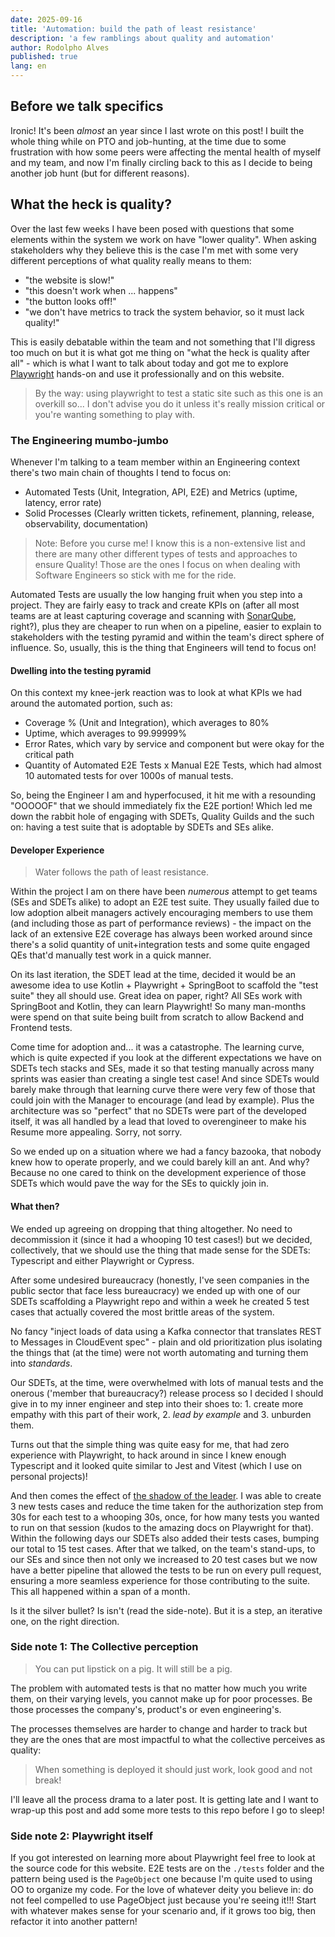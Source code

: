 ```yaml
---
date: 2025-09-16
title: 'Automation: build the path of least resistance'
description: 'a few ramblings about quality and automation'
author: Rodolpho Alves
published: true
lang: en
---
```


## Before we talk specifics

Ironic! It's been _almost_ an year since I last wrote on this post! I built the whole thing while on PTO and job-hunting, at the time due to some frustration with how some peers were affecting the mental health of myself and my team, and now I'm finally circling back to this as I decide to being another job hunt (but for different reasons).

## What the heck is quality?

Over the last few weeks I have been posed with questions that some elements within the system we work on have "lower quality". When asking stakeholders why they believe this is the case I'm met with some very different perceptions of what quality really means to them:

- "the website is slow!"
- "this doesn't work when ... happens"
- "the button looks off!"
- "we don't have metrics to track the system behavior, so it must lack quality!"

This is easily debatable within the team and not something that I'll digress too much on but it is what got me thing on "what the heck is quality after all" - which is what I want to talk about today and got me to explore [Playwright](https://playwright.dev) hands-on and use it professionally and on this website.

> By the way: using playwright to test a static site such as this one is an overkill so... I don't advise you do it unless it's really mission critical or you're wanting something to play with.

### The Engineering mumbo-jumbo

Whenever I'm talking to a team member within an Engineering context there's two main chain of thoughts I tend to focus on:

- Automated Tests (Unit, Integration, API, E2E) and Metrics (uptime, latency, error rate)
- Solid Processes (Clearly written tickets, refinement, planning, release, observability, documentation)

> Note: Before you curse me! I know this is a non-extensive list and there are many other different types of tests and approaches to ensure Quality! Those are the ones I focus on when dealing with Software Engineers so stick with me for the ride.

Automated Tests are usually the low hanging fruit when you step into a project. They are fairly easy to track and create KPIs on (after all most teams are at least capturing coverage and scanning with [SonarQube](https://www.sonarsource.com/products/sonarcloud/), right?), plus they are cheaper to run when on a pipeline, easier to explain to stakeholders with the testing pyramid and within the team's direct sphere of influence. So, usually, this is the thing that Engineers will tend to focus on!

#### Dwelling into the testing pyramid

On this context my knee-jerk reaction was to look at what KPIs we had around the automated portion, such as:

- Coverage % (Unit and Integration), which averages to 80%
- Uptime, which averages to 99.99999%
- Error Rates, which vary by service and component but were okay for the critical path
- Quantity of Automated E2E Tests x Manual E2E Tests, which had almost 10 automated tests for over 1000s of manual tests.

So, being the Engineer I am and hyperfocused, it hit me with a resounding "OOOOOF" that we should immediately fix the E2E portion! Which led me down the rabbit hole of engaging with SDETs, Quality Guilds and the such on: having a test suite that is adoptable by SDETs and SEs alike.

#### Developer Experience

> Water follows the path of least resistance.

Within the project I am on there have been _numerous_ attempt to get teams (SEs and SDETs alike) to adopt an E2E test suite. They usually failed due to low adoption albeit managers actively encouraging members to use them (and including those as part of performance reviews) - the impact on the lack of an extensive E2E coverage has always been worked around since there's a solid quantity of unit+integration tests and some quite engaged QEs that'd manually test work in a quick manner.

On its last iteration, the SDET lead at the time, decided it would be an awesome idea to use Kotlin + Playwright + SpringBoot to scaffold the "test suite" they all should use. Great idea on paper, right? All SEs work with SpringBoot and Kotlin, they can learn Playwright! So many man-months were spend on that suite being built from scratch to allow Backend and Frontend tests.

Come time for adoption and... it was a catastrophe. The learning curve, which is quite expected if you look at the different expectations we have on SDETs tech stacks and SEs, made it so that testing manually across many sprints was easier than creating a single test case! And since SDETs would barely make through that learning curve there were very few of those that could join with the Manager to encourage (and lead by example). Plus the architecture was so "perfect" that no SDETs were part of the developed itself, it was all handled by a lead that loved to overengineer to make his Resume more appealing. Sorry, not sorry.

So we ended up on a situation where we had a fancy bazooka, that nobody knew how to operate properly, and we could barely kill an ant. And why? Because no one cared to think on the development experience of those SDETs which would pave the way for the SEs to quickly join in.

#### What then?

We ended up agreeing on dropping that thing altogether. No need to decommission it (since it had a whooping 10 test cases!) but we decided, collectively, that we should use the thing that made sense for the SDETs: Typescript and either Playwright or Cypress.

After some undesired bureaucracy (honestly, I've seen companies in the public sector that face less bureaucracy) we ended up with one of our SDETs scaffolding a Playwright repo and within a week he created 5 test cases that actually covered the most brittle areas of the system.

No fancy "inject loads of data using a Kafka connector that translates REST to Messages in CloudEvent spec" - plain and old prioritization plus isolating the things that (at the time) were not worth automating and turning them into _standards_.

Our SDETs, at the time, were overwhelmed with lots of manual tests and the onerous ('member that bureaucracy?) release process so I decided I should give in to my inner engineer and step into their shoes to: 1. create more empathy with this part of their work, 2. _lead by example_ and 3. unburden them.

Turns out that the simple thing was quite easy for me, that had zero experience with Playwright, to hack around in since I knew enough Typescript and it looked quite similar to Jest and Vitest (which I use on personal projects)!

And then comes the effect of [the shadow of the leader](https://thinkingfocus.com/tag/shadow-of-the-leader/). I was able to create 3 new tests cases and reduce the time taken for the authorization step from 30s for each test to a whooping 30s, once, for how many tests you wanted to run on that session (kudos to the amazing docs on Playwright for that). Within the following days our SDETs also added their tests cases, bumping our total to 15 test cases. After that we talked, on the team's stand-ups, to our SEs and since then not only we increased to 20 test cases but we now have a better pipeline that allowed the tests to be run on every pull request, ensuring a more seamless experience for those contributing to the suite. This all happened within a span of a month.

Is it the silver bullet? Is isn't (read the side-note). But it is a step, an iterative one, on the right direction.

### Side note 1: The Collective perception

> You can put lipstick on a pig. It will still be a pig.

The problem with automated tests is that no matter how much you write them, on their varying levels, you cannot make up for poor processes. Be those processes the company's, product's or even engineering's.

The processes themselves are harder to change and harder to track but they are the ones that are most impactful to what the collective perceives as quality:

> When something is deployed it should just work, look good and not break!

I'll leave all the process drama to a later post. It is getting late and I want to wrap-up this post and add some more tests to this repo before I go to sleep!

### Side note 2: Playwright itself

If you got interested on learning more about Playwright feel free to look at the source code for this website. E2E tests are on the `./tests` folder and the pattern being used is the `PageObject` one because I'm quite used to using OO to organize my code. For the love of whatever deity you believe in: do not feel compelled to use PageObject just because you're seeing it!!! Start with whatever makes sense for your scenario and, if it grows too big, then refactor it into another pattern!
